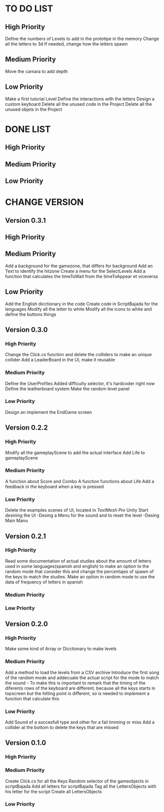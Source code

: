 # TO DO LIST

## High Priority
Define the numbers of Levels to add in the prototipe in the memory
Change all the letters to 3d
If needed, change how the letters spawn

## Medium Priority
Move the camara to add depth

## Low Priority
Make a first tutorial Level
Define the interactions with the letters
Design a custom keyboard
Delete all the unused code in the Project
Delete all the unused objets in the Project

# DONE LIST

## High Priority

## Medium Priority

## Low Priority

# CHANGE VERSION
## Version 0.3.1
## High Priority
## Medium Priority
Add a background for the gamezone, that differs for background
Add an Text to identify the hitzone
Create a menu for the SelectLevels
Add a function that calculates the timeToWait from the timeToAppear et viceversa
## Low Priority
Add the English dicctionary in the code
Create code in ScriptBajada for the lenguages
Modify all the letter to white
Modify all the icons to white and define the buttons things

## Version 0.3.0
### High Priority
Change the Click.cs function and delete the colliders to make an unique collider
Add a LeaderBoard in the UI, make it reusable
### Medium Priority
Define the UserProfiles
Added difficulty selector, it's hardcoder right now
Define the leatherboard system
Make the random level panel
### Low Priority
Design an implement the EndGame screen

## Version 0.2.2
### High Priority
Modify all the gameplayScene to add the actual interface
Add Life to gameplayScene
### Medium Priority
A function about Score and Combo
A function functions about Life
Add a feedback in the keyboard when a key is pressed
### Low Priority
Delete the examples scenes of UI, located in *TextMesh Pro* Unity
Start desining the UI
    -Desing a Menu for the sound and to reset the level
    -Desing Main Manu
	
## Version 0.2.1
### High Priority
Read some documentation of actual studies about the amount of letters used in some languages(spanish and english) to make an option to the random mode that consider this and change the percentajes of spawn of the keys to match the studies.
Make an option in random mode to use the data of frequency of letters in spanish
### Medium Priority
### Low Priority

## Version 0.2.0
### High Priority
Make some kind of Array or Dicctionary to make levels
### Medium Priority
Add a method to load the levels from a CSV archive
Introduce the first song of the random mode and addecuate the actual script for the mode to match the sound
    - To make this is important to remark that the timing of the diferents rows of the keyboard are different, because all the keys starts in topscreen but the hitting point is different, so is needed to implement a function that calculate this
### Low Priority
Add Sound of a succesfull type and other for a fail timming or miss
Add a collider at the bottom to delete the keys that are missed

## Version 0.1.0 

### High Priority

### Medium Priority
Create Click.cs for all the Keys
Random selector of the gameobjects in scriptBajada
Add all letters for scriptBajada
Tag all the LettersObjects with his letter for the script
Create all LettersObjects

### Low Priority
